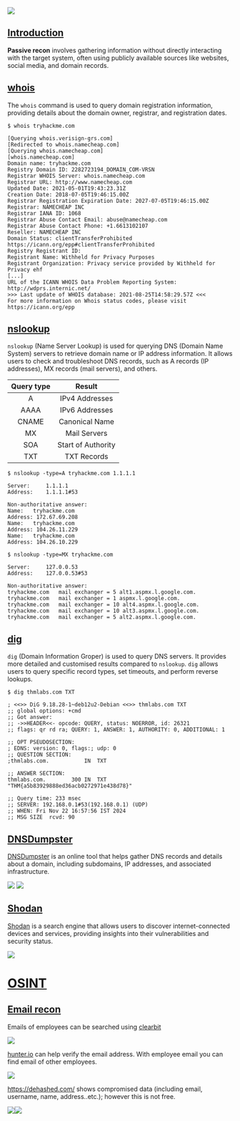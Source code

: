 ![](8f20f6a9ac029fba68066a06cb17611e.png)
## [Introduction]()

**Passive recon** involves gathering information without directly interacting with the target system, often using publicly available sources like websites, social media, and domain records.

## [whois]()

The `whois` command is used to query domain registration information, providing details about the domain owner, registrar, and registration dates.

```
$ whois tryhackme.com

[Querying whois.verisign-grs.com]
[Redirected to whois.namecheap.com]
[Querying whois.namecheap.com]
[whois.namecheap.com]
Domain name: tryhackme.com
Registry Domain ID: 2282723194_DOMAIN_COM-VRSN
Registrar WHOIS Server: whois.namecheap.com
Registrar URL: http://www.namecheap.com
Updated Date: 2021-05-01T19:43:23.31Z
Creation Date: 2018-07-05T19:46:15.00Z
Registrar Registration Expiration Date: 2027-07-05T19:46:15.00Z
Registrar: NAMECHEAP INC
Registrar IANA ID: 1068
Registrar Abuse Contact Email: abuse@namecheap.com
Registrar Abuse Contact Phone: +1.6613102107
Reseller: NAMECHEAP INC
Domain Status: clientTransferProhibited https://icann.org/epp#clientTransferProhibited
Registry Registrant ID: 
Registrant Name: Withheld for Privacy Purposes
Registrant Organization: Privacy service provided by Withheld for Privacy ehf
[...]
URL of the ICANN WHOIS Data Problem Reporting System: http://wdprs.internic.net/
>>> Last update of WHOIS database: 2021-08-25T14:58:29.57Z <<<
For more information on Whois status codes, please visit https://icann.org/epp
```

## [nslookup]()

`nslookup` (Name Server Lookup) is  used for querying DNS (Domain Name System) servers to retrieve domain name or IP address information. It allows users to check and troubleshoot DNS records, such as A records (IP addresses), MX records (mail servers), and others.

| Query type |       Result       |
| :--------: | :----------------: |
|     A      |   IPv4 Addresses   |
|    AAAA    |   IPv6 Addresses   |
|   CNAME    |   Canonical Name   |
|     MX     |    Mail Servers    |
|    SOA     | Start of Authority |
|    TXT     |    TXT Records     |

```
$ nslookup -type=A tryhackme.com 1.1.1.1

Server:		1.1.1.1
Address:	1.1.1.1#53

Non-authoritative answer:
Name:	tryhackme.com
Address: 172.67.69.208
Name:	tryhackme.com
Address: 104.26.11.229
Name:	tryhackme.com
Address: 104.26.10.229
```

```
$ nslookup -type=MX tryhackme.com

Server:		127.0.0.53
Address:	127.0.0.53#53

Non-authoritative answer:
tryhackme.com	mail exchanger = 5 alt1.aspmx.l.google.com.
tryhackme.com	mail exchanger = 1 aspmx.l.google.com.
tryhackme.com	mail exchanger = 10 alt4.aspmx.l.google.com.
tryhackme.com	mail exchanger = 10 alt3.aspmx.l.google.com.
tryhackme.com	mail exchanger = 5 alt2.aspmx.l.google.com.
```

## [dig]()

`dig` (Domain Information Groper) is used to query DNS servers. It provides more detailed and customised results compared to `nslookup`. `dig` allows users to query specific record types, set timeouts, and perform reverse lookups.

```
$ dig thmlabs.com TXT

; <<>> DiG 9.18.28-1~deb12u2-Debian <<>> thmlabs.com TXT
;; global options: +cmd
;; Got answer:
;; ->>HEADER<<- opcode: QUERY, status: NOERROR, id: 26321
;; flags: qr rd ra; QUERY: 1, ANSWER: 1, AUTHORITY: 0, ADDITIONAL: 1

;; OPT PSEUDOSECTION:
; EDNS: version: 0, flags:; udp: 0
;; QUESTION SECTION:
;thmlabs.com.			IN	TXT

;; ANSWER SECTION:
thmlabs.com.		300	IN	TXT	"THM{a5b83929888ed36acb0272971e438d78}"

;; Query time: 233 msec
;; SERVER: 192.168.0.1#53(192.168.0.1) (UDP)
;; WHEN: Fri Nov 22 16:57:56 IST 2024
;; MSG SIZE  rcvd: 90
```

## [DNSDumpster]()

[DNSDumpster](https://dnsdumpster.com/) is an online tool that helps gather DNS records and details about a domain, including subdomains, IP addresses, and associated infrastructure.

![](Pasted%20image%2020241122170212.png)
![](Pasted%20image%2020241122170249.png)

## [Shodan]()

[Shodan](https://www.shodan.io/) is a search engine that allows users to discover internet-connected devices and services, providing insights into their vulnerabilities and security status.

![](Pasted%20image%2020241122170549.png)


# [OSINT]()

## [Email recon]()

Emails of employees can be searched using [clearbit](https://chromewebstore.google.com/detail/clearbit-connect-free-ver/pmnhcgfcafcnkbengdcanjablaabjplo)

![](Pasted%20image%2020241203183559.png)

[hunter.io](https://hunter.io/verify/hexadivine@gmail.com) can help verify the email address. With employee email you can find email of other employees.

![](Pasted%20image%2020241203183939.png)

<https://dehashed.com/>  shows compromised data (including email, username, name, address..etc.); however this is not free.

![](Pasted%20image%2020241203190241.png)![](Pasted%20image%2020241203190610.png)


